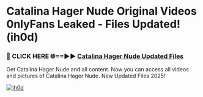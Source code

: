 # Catalina Hager Nude Original Videos 0nlyFans Leaked - Files Updated! (ih0d)

<h3>🔴 CLICK HERE 🌐==►► <a href="https://tinyurl.com/5h6xmrr3" rel="nofollow">Catalina Hager Nude Updated Files</a></h3>

Get Catalina Hager Nude and all content. Now you can access all videos and pictures of Catalina Hager Nude. New Updated Files 2025!

[![ih0d](https://i.imgur.com/KVD873Z.gif)](https://tinyurl.com/5h6xmrr3)
